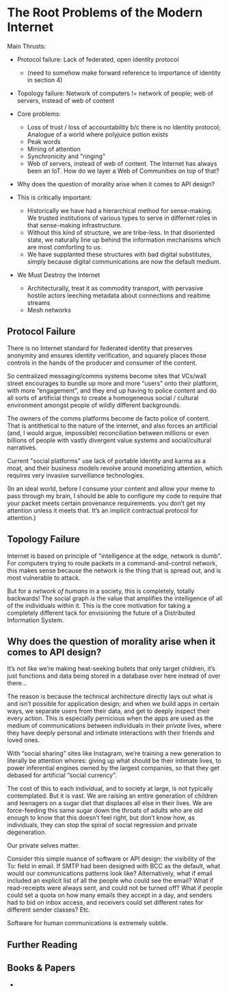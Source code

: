 The Root Problems of the Modern Internet
========================================

Main Thrusts:

  * Protocol failure: Lack of federated, open identity protocol
     - (need to somehow make forward reference to importance of identity in section 4)
  
  * Topology failure: Network of computers != network of people; web of servers, instead of web of content
  
  * Core problems:
    * Loss of trust / loss of accountability b/c there is no Identity protocol; Analogue of a world where polyjuice potion exists
    * Peak words
    * Mining of attention
    * Synchronicity and "ringing"
    * Web of servers, instead of web of content. The Internet has always been an IoT. How do we layer a Web of Communities on top of that?

  * Why does the question of morality arise when it comes to API design?
  
  * This is critically important:

    * Historically we have had a hierarchical method for sense-making.  We trusted institutions of various types to serve in differnet roles in that sense-making infrastructure.
    * Without this kind of structure, we are tribe-less.  In that disoriented state, we naturally line up behind the information mechanisms which are most comforting to us.
    * We have supplanted these structures with bad digital substitutes, simply because digital communications are now the default medium.

  * We Must Destroy the Internet
  
    * Architecturally, treat it as commodity transport, with pervasive hostile actors leeching metadata about connections and realtime streams
    * Mesh networks

Protocol Failure
----------------

There is no Internet standard for federated identity that preserves anonymity and ensures identity verification, and squarely places those controls in the hands of the producer and consumer of the content.

So centralized messaging/comms systems become sites that VCs/wall street encourages to bundle up more and more “users” onto their platform, with more “engagement”, and they end up having to police content and do all sorts of artificial things to create a homogeneous social / cultural environment amongst people of wildly different backgrounds.

The owners of the comms platforms become de facto police of content. That is antithetical to the nature of the internet, and also forces an artificial (and, I would argue, impossible) reconciliation between millions or even billions of people with vastly divergent value systems and social/cultural narratives.

Current "social platforms" use lack of portable identity and karma as a moat, and their business models revolve around monetizing attention, which requires very invasive surveillance technologies.

(In an ideal world, before I consume your content and allow your meme to pass through my brain, I should be able to configure my code to require that your packet meets certain provenance requirements. you don’t get my attention unless it meets that.  It’s an implicit contractual protocol for attention.)


Topology Failure
----------------

Internet is based on principle of "intelligence at the edge, network is dumb". For computers trying to route packets in a command-and-control network, this makes sense because the network is the thing that is spread out, and is most vulnerable to attack.

But for a *network of humans* in a society, this is completely, totally backwards!  The social graph *is* the value that amplifies the intelligence of all of the individuals within it.  This is the core motivation for taking a completely different tack for envisioning the future of a Distributed Information System.


Why does the question of morality arise when it comes to API design?
--------------------------------------------------------------------

It’s not like we’re making heat-seeking bullets that only target children, it’s just functions and data being stored in a database over here instead of over there…

The reason is because the technical architecture directly lays out what is and isn’t possible for application design; and when we build apps in certain ways, we separate users from their data, and get to deeply inspect their every action.  This is especially pernicious when the apps are used as the medium of communications between individuals in their *private* lives, where they have deeply personal and intimate interactions with their friends and loved ones.

With “social sharing” sites like Instagram, we’re training a new generation to literally be attention whores: giving up what should be their intimate lives, to power inferential engines owned by the largest companies, so that they get debased for artificial “social currency”.

The cost of this to each individual, and to society at large, is not typically contemplated.  But it is vast.  We are raising an entire generation of children and teenagers on a sugar diet that displaces all else in their lives.  We are force-feeding this same sugar down the throats of adults who are old enough to know that this doesn’t feel right, but don’t know how, as individuals, they can stop the spiral of social regression and private degeneration.

Our private selves matter.

Consider this simple nuance of software or API design: the visibility of the To: field in email. If SMTP had been designed with BCC as the default, what would our communications patterns look like? Alternatively, what if email included an explicit list of all the people who could see the email? What if read-receipts were always sent, and could not be turned off? What if people could set a quota on how many emails they accept in a day, and senders had to bid on inbox access, and receivers could set different rates for different sender classes? Etc.

Software for human communications is extremely subtle.



Further Reading
---------------


Books & Papers
--------------

 * 



